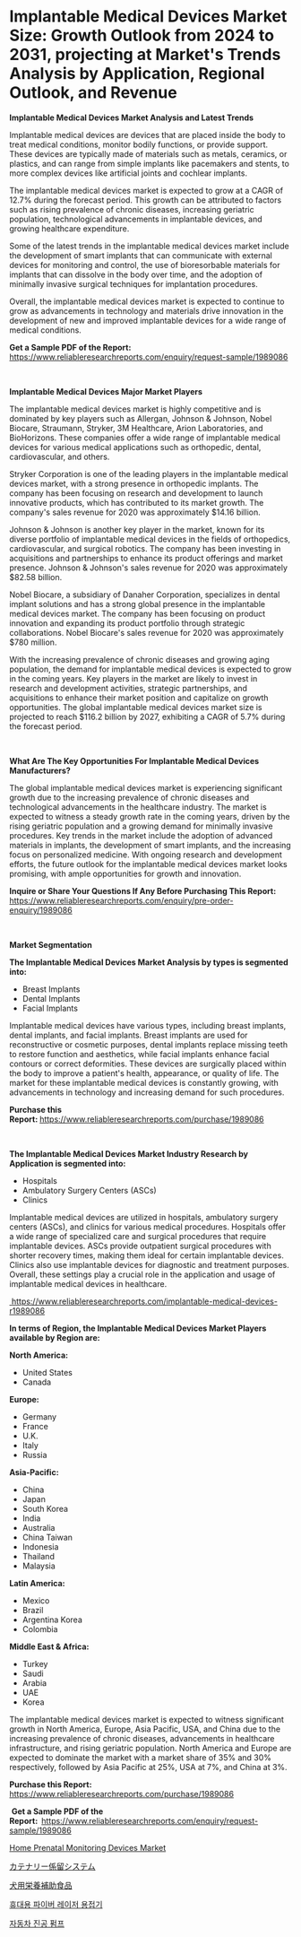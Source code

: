 <p><h1>Implantable Medical Devices Market Size: Growth Outlook from 2024 to 2031, projecting at Market's Trends Analysis by Application, Regional Outlook, and Revenue</h1></p><p><strong>Implantable Medical Devices Market Analysis and Latest Trends</strong></p>
<p><p>Implantable medical devices are devices that are placed inside the body to treat medical conditions, monitor bodily functions, or provide support. These devices are typically made of materials such as metals, ceramics, or plastics, and can range from simple implants like pacemakers and stents, to more complex devices like artificial joints and cochlear implants.</p><p>The implantable medical devices market is expected to grow at a CAGR of 12.7% during the forecast period. This growth can be attributed to factors such as rising prevalence of chronic diseases, increasing geriatric population, technological advancements in implantable devices, and growing healthcare expenditure.</p><p>Some of the latest trends in the implantable medical devices market include the development of smart implants that can communicate with external devices for monitoring and control, the use of bioresorbable materials for implants that can dissolve in the body over time, and the adoption of minimally invasive surgical techniques for implantation procedures.</p><p>Overall, the implantable medical devices market is expected to continue to grow as advancements in technology and materials drive innovation in the development of new and improved implantable devices for a wide range of medical conditions.</p></p>
<p><strong>Get a Sample PDF of the Report:&nbsp;</strong> <a href="https://www.reliableresearchreports.com/enquiry/request-sample/1989086">https://www.reliableresearchreports.com/enquiry/request-sample/1989086</a></p>
<p>&nbsp;</p>
<p><strong>Implantable Medical Devices Major Market Players</strong></p>
<p><p>The implantable medical devices market is highly competitive and is dominated by key players such as Allergan, Johnson & Johnson, Nobel Biocare, Straumann, Stryker, 3M Healthcare, Arion Laboratories, and BioHorizons. These companies offer a wide range of implantable medical devices for various medical applications such as orthopedic, dental, cardiovascular, and others.</p><p>Stryker Corporation is one of the leading players in the implantable medical devices market, with a strong presence in orthopedic implants. The company has been focusing on research and development to launch innovative products, which has contributed to its market growth. The company's sales revenue for 2020 was approximately $14.16 billion.</p><p>Johnson & Johnson is another key player in the market, known for its diverse portfolio of implantable medical devices in the fields of orthopedics, cardiovascular, and surgical robotics. The company has been investing in acquisitions and partnerships to enhance its product offerings and market presence. Johnson & Johnson's sales revenue for 2020 was approximately $82.58 billion.</p><p>Nobel Biocare, a subsidiary of Danaher Corporation, specializes in dental implant solutions and has a strong global presence in the implantable medical devices market. The company has been focusing on product innovation and expanding its product portfolio through strategic collaborations. Nobel Biocare's sales revenue for 2020 was approximately $780 million.</p><p>With the increasing prevalence of chronic diseases and growing aging population, the demand for implantable medical devices is expected to grow in the coming years. Key players in the market are likely to invest in research and development activities, strategic partnerships, and acquisitions to enhance their market position and capitalize on growth opportunities. The global implantable medical devices market size is projected to reach $116.2 billion by 2027, exhibiting a CAGR of 5.7% during the forecast period.</p></p>
<p>&nbsp;</p>
<p><strong>What Are The Key Opportunities For Implantable Medical Devices Manufacturers?</strong></p>
<p><p>The global implantable medical devices market is experiencing significant growth due to the increasing prevalence of chronic diseases and technological advancements in the healthcare industry. The market is expected to witness a steady growth rate in the coming years, driven by the rising geriatric population and a growing demand for minimally invasive procedures. Key trends in the market include the adoption of advanced materials in implants, the development of smart implants, and the increasing focus on personalized medicine. With ongoing research and development efforts, the future outlook for the implantable medical devices market looks promising, with ample opportunities for growth and innovation.</p></p>
<p><strong>Inquire or Share Your Questions If Any Before Purchasing This Report:</strong> <a href="https://www.reliableresearchreports.com/enquiry/pre-order-enquiry/1989086">https://www.reliableresearchreports.com/enquiry/pre-order-enquiry/1989086</a></p>
<p>&nbsp;</p>
<p><strong>Market Segmentation</strong></p>
<p><strong>The Implantable Medical Devices Market Analysis by types is segmented into:</strong></p>
<p><ul><li>Breast Implants</li><li>Dental Implants</li><li>Facial Implants</li></ul></p>
<p><p>Implantable medical devices have various types, including breast implants, dental implants, and facial implants. Breast implants are used for reconstructive or cosmetic purposes, dental implants replace missing teeth to restore function and aesthetics, while facial implants enhance facial contours or correct deformities. These devices are surgically placed within the body to improve a patient's health, appearance, or quality of life. The market for these implantable medical devices is constantly growing, with advancements in technology and increasing demand for such procedures.</p></p>
<p><strong>Purchase this Report:&nbsp;</strong><a href="https://www.reliableresearchreports.com/purchase/1989086">https://www.reliableresearchreports.com/purchase/1989086</a></p>
<p>&nbsp;</p>
<p><strong>The Implantable Medical Devices Market Industry Research by Application is segmented into:</strong></p>
<p><ul><li>Hospitals</li><li>Ambulatory Surgery Centers (ASCs)</li><li>Clinics</li></ul></p>
<p><p>Implantable medical devices are utilized in hospitals, ambulatory surgery centers (ASCs), and clinics for various medical procedures. Hospitals offer a wide range of specialized care and surgical procedures that require implantable devices. ASCs provide outpatient surgical procedures with shorter recovery times, making them ideal for certain implantable devices. Clinics also use implantable devices for diagnostic and treatment purposes. Overall, these settings play a crucial role in the application and usage of implantable medical devices in healthcare.</p></p>
<p><a href="https://www.reliableresearchreports.com/implantable-medical-devices-r1989086">&nbsp;https://www.reliableresearchreports.com/implantable-medical-devices-r1989086</a></p>
<p><strong>In terms of Region, the Implantable Medical Devices Market Players available by Region are:</strong></p>
<p>
    <p> <strong> North America: </strong>
        <ul>
            <li>United States</li>
            <li>Canada</li>
        </ul>
        </p> 
    <p> <strong> Europe: </strong>
        <ul>
            <li>Germany</li>
            <li>France</li>
            <li>U.K.</li>
            <li>Italy</li>
            <li>Russia</li>
        </ul>
        </p> 
    <p> <strong> Asia-Pacific: </strong>
        <ul>
            <li>China</li>
            <li>Japan</li>
            <li>South Korea</li>
            <li>India</li>
            <li>Australia</li>
            <li>China Taiwan</li>
            <li>Indonesia</li>
            <li>Thailand</li>
            <li>Malaysia</li>
        </ul>
        </p> 
    <p> <strong> Latin America: </strong>
        <ul>
            <li>Mexico</li>
            <li>Brazil</li>
            <li>Argentina Korea</li>
            <li>Colombia</li>
        </ul>
        </p> 
    <p> <strong> Middle East & Africa: </strong>
        <ul>
            <li>Turkey</li>
            <li>Saudi</li>
            <li>Arabia</li>
            <li>UAE</li>
            <li>Korea</li>
        </ul>
    </p>
    </p>
<p><p>The implantable medical devices market is expected to witness significant growth in North America, Europe, Asia Pacific, USA, and China due to the increasing prevalence of chronic diseases, advancements in healthcare infrastructure, and rising geriatric population. North America and Europe are expected to dominate the market with a market share of 35% and 30% respectively, followed by Asia Pacific at 25%, USA at 7%, and China at 3%.</p></p>
<p><strong>Purchase this Report: </strong><a href="https://www.reliableresearchreports.com/purchase/1989086">https://www.reliableresearchreports.com/purchase/1989086</a></p>
<p>&nbsp;<strong>Get a Sample PDF of the Report:&nbsp;&nbsp;</strong><a href="https://www.reliableresearchreports.com/enquiry/request-sample/1989086">https://www.reliableresearchreports.com/enquiry/request-sample/1989086</a></p>
<p><strong></strong></p>
<p><p><a href="https://github.com/Angelnienowdseej3e45z3p8c/Market-Research-Report-List-2/blob/main/home-prenatal-monitoring-devices-market.md">Home Prenatal Monitoring Devices Market</a></p><p><a href="https://github.com/klon646/Market-Research-Report-List-1/blob/main/335635450400.md">カテナリー係留システム</a></p><p><a href="https://github.com/EstaSprer20231/Market-Research-Report-List-1/blob/main/166525950399.md">犬用栄養補助食品</a></p><p><a href="https://medium.com/@kenyonjohns/%ED%9C%B4%EB%8C%80%EC%9A%A9-%EA%B4%91%EC%84%AC%EC%9C%A0-%EB%A0%88%EC%9D%B4%EC%A0%80-%EC%9A%A9%EC%A0%91%EA%B8%B0-%EC%8B%9C%EC%9E%A5-%EB%8F%99%ED%96%A5-%EC%8B%9C%EC%9E%A5-%EB%8F%99%ED%96%A5-%EC%84%B1%EC%9E%A5-2024%EB%85%84%EB%B6%80%ED%84%B0-2031%EB%85%84%EA%B9%8C%EC%A7%80-%EC%98%88%EC%B8%A1%EB%90%9C-%EA%B2%83-be22beb6f153">휴대용 파이버 레이저 용접기</a></p><p><a href="https://medium.com/@codinchelcea2022/%EC%9E%90%EB%8F%99%EC%B0%A8-%EC%A7%84%EA%B3%B5-%ED%8E%8C%ED%94%84-%EC%8B%9C%EC%9E%A5-%EA%B2%BD%EC%9F%81-%EB%B6%84%EC%84%9D-%EC%8B%9C%EC%9E%A5-%ED%8A%B8%EB%A0%8C%EB%93%9C-%EB%B0%8F-2031%EB%85%84%EA%B9%8C%EC%A7%80%EC%9D%98-%EC%98%88%EC%B8%A1-af392b7e7fd5">자동차 진공 펌프</a></p></p>